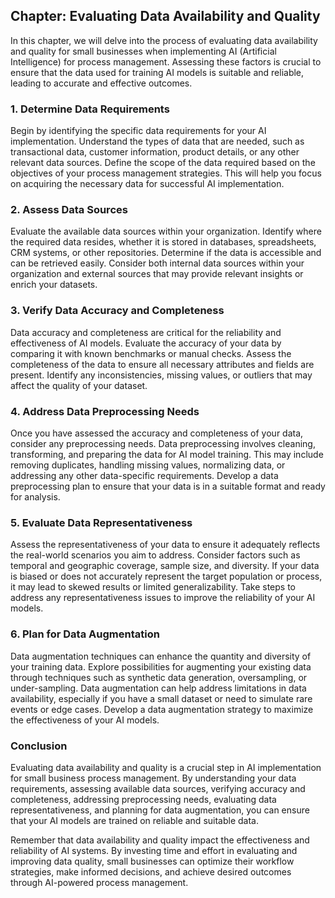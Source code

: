 Chapter: Evaluating Data Availability and Quality
-------------------------------------------------

In this chapter, we will delve into the process of evaluating data availability and quality for small businesses when implementing AI (Artificial Intelligence) for process management. Assessing these factors is crucial to ensure that the data used for training AI models is suitable and reliable, leading to accurate and effective outcomes.

### 1. Determine Data Requirements

Begin by identifying the specific data requirements for your AI implementation. Understand the types of data that are needed, such as transactional data, customer information, product details, or any other relevant data sources. Define the scope of the data required based on the objectives of your process management strategies. This will help you focus on acquiring the necessary data for successful AI implementation.

### 2. Assess Data Sources

Evaluate the available data sources within your organization. Identify where the required data resides, whether it is stored in databases, spreadsheets, CRM systems, or other repositories. Determine if the data is accessible and can be retrieved easily. Consider both internal data sources within your organization and external sources that may provide relevant insights or enrich your datasets.

### 3. Verify Data Accuracy and Completeness

Data accuracy and completeness are critical for the reliability and effectiveness of AI models. Evaluate the accuracy of your data by comparing it with known benchmarks or manual checks. Assess the completeness of the data to ensure all necessary attributes and fields are present. Identify any inconsistencies, missing values, or outliers that may affect the quality of your dataset.

### 4. Address Data Preprocessing Needs

Once you have assessed the accuracy and completeness of your data, consider any preprocessing needs. Data preprocessing involves cleaning, transforming, and preparing the data for AI model training. This may include removing duplicates, handling missing values, normalizing data, or addressing any other data-specific requirements. Develop a data preprocessing plan to ensure that your data is in a suitable format and ready for analysis.

### 5. Evaluate Data Representativeness

Assess the representativeness of your data to ensure it adequately reflects the real-world scenarios you aim to address. Consider factors such as temporal and geographic coverage, sample size, and diversity. If your data is biased or does not accurately represent the target population or process, it may lead to skewed results or limited generalizability. Take steps to address any representativeness issues to improve the reliability of your AI models.

### 6. Plan for Data Augmentation

Data augmentation techniques can enhance the quantity and diversity of your training data. Explore possibilities for augmenting your existing data through techniques such as synthetic data generation, oversampling, or under-sampling. Data augmentation can help address limitations in data availability, especially if you have a small dataset or need to simulate rare events or edge cases. Develop a data augmentation strategy to maximize the effectiveness of your AI models.

### Conclusion

Evaluating data availability and quality is a crucial step in AI implementation for small business process management. By understanding your data requirements, assessing available data sources, verifying accuracy and completeness, addressing preprocessing needs, evaluating data representativeness, and planning for data augmentation, you can ensure that your AI models are trained on reliable and suitable data.

Remember that data availability and quality impact the effectiveness and reliability of AI systems. By investing time and effort in evaluating and improving data quality, small businesses can optimize their workflow strategies, make informed decisions, and achieve desired outcomes through AI-powered process management.
